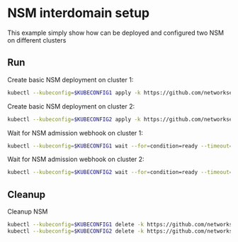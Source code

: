 # NSM interdomain setup


This example simply show how can be deployed and configured two NSM on different clusters

## Run

Create basic NSM deployment on cluster 1:

```bash
kubectl --kubeconfig=$KUBECONFIG1 apply -k https://github.com/networkservicemesh/deployments-k8s/examples/interdomain/nsm/cluster1?ref=bda799fe76ad816ae86b8c4b7ab19ea07b9d266a
```

Create basic NSM deployment on cluster 2:

```bash
kubectl --kubeconfig=$KUBECONFIG2 apply -k https://github.com/networkservicemesh/deployments-k8s/examples/interdomain/nsm/cluster2?ref=bda799fe76ad816ae86b8c4b7ab19ea07b9d266a
```

Wait for NSM admission webhook on cluster 1:

```bash
kubectl --kubeconfig=$KUBECONFIG1 wait --for=condition=ready --timeout=1m pod -n nsm-system -l app=admission-webhook-k8s
```

Wait for NSM admission webhook on cluster 2:

```bash
kubectl --kubeconfig=$KUBECONFIG2 wait --for=condition=ready --timeout=1m pod -n nsm-system -l app=admission-webhook-k8s
```

## Cleanup

Cleanup NSM
```bash
kubectl --kubeconfig=$KUBECONFIG1 delete -k https://github.com/networkservicemesh/deployments-k8s/examples/interdomain/nsm/cluster1?ref=bda799fe76ad816ae86b8c4b7ab19ea07b9d266a
kubectl --kubeconfig=$KUBECONFIG2 delete -k https://github.com/networkservicemesh/deployments-k8s/examples/interdomain/nsm/cluster2?ref=bda799fe76ad816ae86b8c4b7ab19ea07b9d266a
```
